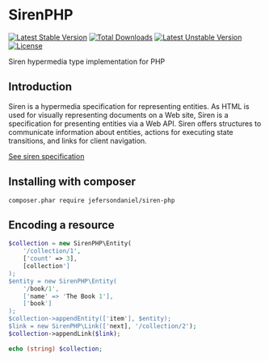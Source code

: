 SirenPHP
========

[![Latest Stable Version](https://poser.pugx.org/jefersondaniel/siren-php/v/stable.svg)](https://packagist.org/packages/jefersondaniel/siren-php) [![Total Downloads](https://poser.pugx.org/jefersondaniel/siren-php/downloads.svg)](https://packagist.org/packages/jefersondaniel/siren-php) [![Latest Unstable Version](https://poser.pugx.org/jefersondaniel/siren-php/v/unstable.svg)](https://packagist.org/packages/jefersondaniel/siren-php) [![License](https://poser.pugx.org/jefersondaniel/siren-php/license.svg)](https://packagist.org/packages/jefersondaniel/siren-php)

Siren hypermedia type implementation for PHP

## Introduction

Siren is a hypermedia specification for representing entities.  As HTML is used for visually representing documents on a Web site, Siren is a specification for presenting entities via a Web API.  Siren offers structures to communicate information about entities, actions for executing state transitions, and links for client navigation.  

[See siren specification](https://github.com/kevinswiber/siren)

## Installing with composer

    composer.phar require jefersondaniel/siren-php
    
## Encoding a resource

```php
$collection = new SirenPHP\Entity(
    '/collection/1',
    ['count' => 3],
    [collection']
);
$entity = new SirenPHP\Entity(
    '/book/1',
    ['name' => 'The Book 1'],
    ['book']
);
$collection->appendEntity(['item'], $entity);
$link = new SirenPHP\Link(['next], '/collection/2');
$collection->appendLink($link);
  
echo (string) $collection;
```

